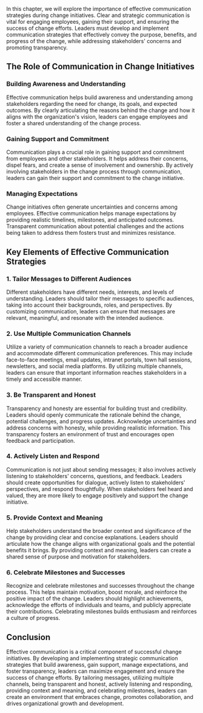 
In this chapter, we will explore the importance of effective communication strategies during change initiatives. Clear and strategic communication is vital for engaging employees, gaining their support, and ensuring the success of change efforts. Leaders must develop and implement communication strategies that effectively convey the purpose, benefits, and progress of the change, while addressing stakeholders' concerns and promoting transparency.

The Role of Communication in Change Initiatives
-----------------------------------------------

### Building Awareness and Understanding

Effective communication helps build awareness and understanding among stakeholders regarding the need for change, its goals, and expected outcomes. By clearly articulating the reasons behind the change and how it aligns with the organization's vision, leaders can engage employees and foster a shared understanding of the change process.

### Gaining Support and Commitment

Communication plays a crucial role in gaining support and commitment from employees and other stakeholders. It helps address their concerns, dispel fears, and create a sense of involvement and ownership. By actively involving stakeholders in the change process through communication, leaders can gain their support and commitment to the change initiative.

### Managing Expectations

Change initiatives often generate uncertainties and concerns among employees. Effective communication helps manage expectations by providing realistic timelines, milestones, and anticipated outcomes. Transparent communication about potential challenges and the actions being taken to address them fosters trust and minimizes resistance.

Key Elements of Effective Communication Strategies
--------------------------------------------------

### 1. Tailor Messages to Different Audiences

Different stakeholders have different needs, interests, and levels of understanding. Leaders should tailor their messages to specific audiences, taking into account their backgrounds, roles, and perspectives. By customizing communication, leaders can ensure that messages are relevant, meaningful, and resonate with the intended audience.

### 2. Use Multiple Communication Channels

Utilize a variety of communication channels to reach a broader audience and accommodate different communication preferences. This may include face-to-face meetings, email updates, intranet portals, town hall sessions, newsletters, and social media platforms. By utilizing multiple channels, leaders can ensure that important information reaches stakeholders in a timely and accessible manner.

### 3. Be Transparent and Honest

Transparency and honesty are essential for building trust and credibility. Leaders should openly communicate the rationale behind the change, potential challenges, and progress updates. Acknowledge uncertainties and address concerns with honesty, while providing realistic information. This transparency fosters an environment of trust and encourages open feedback and participation.

### 4. Actively Listen and Respond

Communication is not just about sending messages; it also involves actively listening to stakeholders' concerns, questions, and feedback. Leaders should create opportunities for dialogue, actively listen to stakeholders' perspectives, and respond thoughtfully. When stakeholders feel heard and valued, they are more likely to engage positively and support the change initiative.

### 5. Provide Context and Meaning

Help stakeholders understand the broader context and significance of the change by providing clear and concise explanations. Leaders should articulate how the change aligns with organizational goals and the potential benefits it brings. By providing context and meaning, leaders can create a shared sense of purpose and motivation for stakeholders.

### 6. Celebrate Milestones and Successes

Recognize and celebrate milestones and successes throughout the change process. This helps maintain motivation, boost morale, and reinforce the positive impact of the change. Leaders should highlight achievements, acknowledge the efforts of individuals and teams, and publicly appreciate their contributions. Celebrating milestones builds enthusiasm and reinforces a culture of progress.

Conclusion
----------

Effective communication is a critical component of successful change initiatives. By developing and implementing strategic communication strategies that build awareness, gain support, manage expectations, and foster transparency, leaders can maximize engagement and ensure the success of change efforts. By tailoring messages, utilizing multiple channels, being transparent and honest, actively listening and responding, providing context and meaning, and celebrating milestones, leaders can create an environment that embraces change, promotes collaboration, and drives organizational growth and development.
